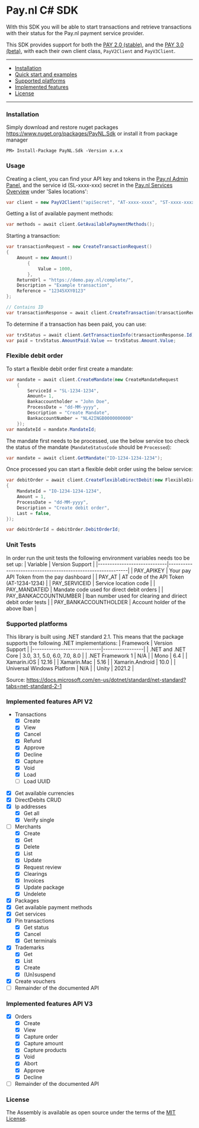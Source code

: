 # Pay.nl C# SDK

With this SDK you will be able to start transactions and retrieve transactions with their status for the Pay.nl payment service provider.

This SDK provides support for both the [PAY 2.0 (stable)](https://developer.pay.nl/v2.0/docs/introduction), and the [PAY 3.0 (beta)](https://developer.pay.nl/v3.0/docs/introduction), with each their own client class, `PayV2Client` and `PayV3Client`.

---

- [Installation](#installation)
- [Quick start and examples](#usage)
- [Supported platforms](#supported-platforms)
- [Implemented features](#implemented-features)
- [License](#license)

---
### Installation
Simply download and restore nuget packages https://www.nuget.org/packages/PayNL.Sdk or install it from package manager
```
PM> Install-Package PayNL.Sdk -Version x.x.x
```
### Usage

Creating a client, you can find your API key and tokens in the [Pay.nl Admin Panel](https://my.pay.nl/company/tokens), and the service id (SL-xxxx-xxx) secret in the [Pay.nl Services Overview](https://my.pay.nl/programs/programs#field_content) under 'Sales locations':
```c#
var client = new PayV2Client("apiSecret", "AT-xxxx-xxxx", "ST-xxxx-xxxx");
```

Getting a list of available payment methods:
```c#
var methods = await client.GetAvailablePaymentMethods();
```

Starting a transaction:
```c#
var transactionRequest = new CreateTransactionRequest()
{
    Amount = new Amount()
        {
            Value = 1000,
        },
    ReturnUrl = "https://demo.pay.nl/complete/",
    Description = "Example transaction",
    Reference = "12345XXY0123"
};

// Contains ID
var transactionResponse = await client.CreateTransaction(transactionRequest);
```

To determine if a transaction has been paid, you can use:
```c#
var trxStatus = await client.GetTransactionInfo(transactionResponse.Id);
var paid = trxStatus.AmountPaid.Value == trxStatus.Amount.Value;
```

### Flexible debit order

To start a flexible debit order first create a mandate:
```c#
var mandate = await client.CreateMandate(new CreateMandateRequest
    {
        ServiceId = "SL-1234-1234",
        Amount= 1,
        Bankaccountholder = "John Doe",
        ProcessDate = "dd-MM-yyyy",
        Description = "Create Mandate",
        BankaccountNumber = "NL42INGB0000000000"
    });
var mandateId = mandate.MandateId;
```

The mandate first needs to be processed, use the below service too check the status of the mandate (`MandateStatusCode` should be `Processed`):
```c#
var mandate = await client.GetMandate("IO-1234-1234-1234");
```

Once processed you can start a flexible debit order using the below service:
```c#
var debitOrder = await client.CreateFlexibleDirectDebit(new FlexibleDirectDebitRequest
{
    MandateId = "IO-1234-1234-1234",
    Amount = 1,
    ProcessDate = "dd-MM-yyyy",
    Description = "Create debit order",
    Last = false,
});

var debitOrderId = debitOrder.DebitOrderId;
```

### Unit Tests

In order run the unit tests the following environment variables needs too be set up:
| Variable                    | Version Support                                             |
|-----------------------------|-------------------------------------------------------------|
| PAY_APIKEY                  | Your pay API Token from the pay dashboard                   |
| PAY_AT                      | AT code of the API Token (AT-1234-1234)                     |
| PAY_SERVICEID               | Service location code                                       |
| PAY_MANDATEID               | Mandate code used for direct debit orders                   |
| PAY_BANKACCOUNTNUMBER       | Iban number used for clearing and diriect debit order tests |
| PAY_BANKACCOUNTHOLDER       | Account holder of the above Iban                            |

### Supported platforms
This library is built using .NET standard 2.1. This means that the package supports the following .NET implementations:
| Framework                   | Version Support |
|-----------------------------|-----------------|
| .NET and .NET Core          | 3.0, 3.1, 5.0, 6.0, 7.0, 8.0 |
| .NET Framework 1            | N/A             |
| Mono                        | 6.4             |
| Xamarin.iOS                 | 12.16           |
| Xamarin.Mac                 | 5.16            |
| Xamarin.Android             | 10.0            |
| Universal Windows Platform  | N/A             |
| Unity                       | 2021.2          |

Source: https://docs.microsoft.com/en-us/dotnet/standard/net-standard?tabs=net-standard-2-1

### Implemented features API V2

- Transactions
    - [x] Create
    - [x] View
    - [x] Cancel
    - [x] Refund
    - [x] Approve
    - [x] Decline
    - [x] Capture
    - [x] Void
    - [x] Load
    - [ ] Load UUID
- [x] Get available currencies
- [x] DirectDebits CRUD
- [x] Ip addresses
    - [x] Get all
    - [x] Verify single
- [ ] Merchants
    - [x] Create    
    - [x] Get    
    - [x] Delete    
    - [x] List    
    - [x] Update
    - [x] Request review 
    - [x] Clearings
    - [x] Invoices
    - [x] Update package
    - [x] Undelete
- [x] Packages
- [x] Get available payment methods
- [x] Get services
- [x] Pin transactions
    - [x] Get status
    - [x] Cancel
    - [x] Get terminals
- [x] Trademarks
    - [x] Get
    - [x] List
    - [x] Create
    - [x] (Un)suspend
- [x] Create vouchers
- [ ] Remainder of the documented API

### Implemented features API V3
- [x] Orders
    - [x] Create
    - [x] View
    - [x] Capture order
    - [x] Capture amount
    - [x] Capture products
    - [x] Void
    - [x] Abort
    - [x] Approve
    - [x] Decline
- [ ] Remainder of the documented API

### License

The Assembly is available as open source under the terms of the [MIT License](http://opensource.org/licenses/MIT).
